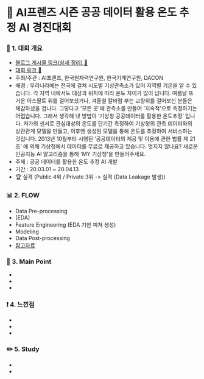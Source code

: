 # 📌 AI프렌즈 시즌 공공 데이터 활용 온도 추정 AI 경진대회

### 📄 1. 대회 개요
  - [블로그 게시물 링크(상세 정리) 🔗]()
  - [대회 링크 🔗](https://dacon.io/competitions/official/235584/overview/description) 
  - 주최/주관 :  AI프렌즈, 한국원자력연구원, 한국기계연구원, DACON
  - 배경 : 우리나라에는 전국에 걸쳐 시도별 기상관측소가 있어 지역별 기온을 알 수 있습니다. 각 지역 내에서도 대상과 위치에 따라 온도 차이가 많이 납니다. 여름날 뜨거운 아스팔트 위를 걸어보셨거나, 겨울철 칼바람 부는 교량위를 걸어보신 분들은 체감하셨을 겁니다. 그렇다고 '모든 곳'에 관측소를 만들어 '지속적'으로 측정하기는 어렵습니다.
그래서 생각해 낸 방법이 ‘기상청 공공데이터를 활용한 온도추정’ 입니다. 저가의 센서로 관심대상의 온도를 단기간 측정하여 기상청의 관측 데이터와의 상관관계 모델을 만들고, 이후엔 생성된 모델을 통해 온도를 추정하여 서비스하는 것입니다. 2013년 10월부터 시행된 ‘공공데이터의 제공 및 이용에 관한 법률 제 21조’ 에 의해 기상청에서 데이터를 무료로 제공하고 있습니다. 멋지지 않나요? 새로운 인공지능 AI 알고리즘을 통해 'MY 기상청'을 만들어주세요.
  - 주제 : 공공 데이터를 활용한 온도 추정 AI 개발
  - 기간 : 20.03.01 ~ 20.04.13
  - :trophy: 실격 (Public 4위 / Private 3위 -> 실격 (Data Leakage 발생))

### 📊  2. FLOW 
  - Data Pre-processing
  - [EDA]
  - Feature Engineering (EDA 기반 피쳐 생성)
  - Modeling 
  - Data Post-processing
  - [참고자료]()

### 🎯 3. Main Point
-
-
-

### ❗ 4. 느낀점
-
-
-


### ✏️ 5. Study
-
-

